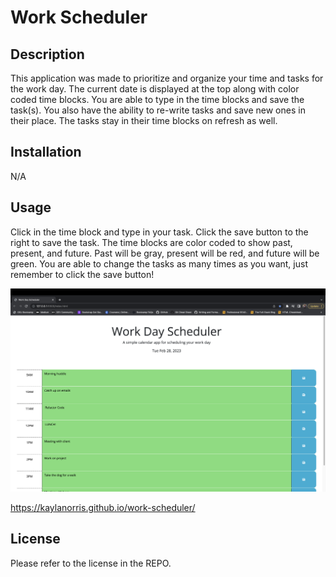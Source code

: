 # Work Scheduler

## Description
This application was made to prioritize and organize your time and tasks for the work day. The current date is displayed at the top along with color coded time blocks. You are able to type in the time blocks and save the task(s). You also have the ability to re-write tasks and save new ones in their place. The tasks stay in their time blocks on refresh as well.  

## Installation

N/A

## Usage

Click in the time block and type in your task. Click the save button to the right to save the task. The time blocks are color coded to show past, present, and future. Past will be gray, present will be red, and future will be green. You are able to change the tasks as many times as you want, just remember to click the save button!


![Screenshot 1](assets/images/work-scheduler-screenshot.png)


 https://kaylanorris.github.io/work-scheduler/

## License

Please refer to the license in the REPO.
